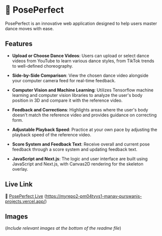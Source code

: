 # 🌟 PosePerfect

PosePerfect is an innovative web application designed to help users master dance moves with ease.

## Features

- **Upload or Choose Dance Videos**: Users can upload or select dance videos from YouTube to learn various dance styles, from TikTok trends to well-defined choreography.

- **Side-by-Side Comparison**: View the chosen dance video alongside your computer camera feed for real-time feedback.

- **Computer Vision and Machine Learning**: Utilizes Tensorflow machine learning and computer vision libraries to analyze the user's body position in 3D and compare it with the reference video.

- **Feedback and Corrections**: Highlights areas where the user's body doesn't match the reference video and provides guidance on correcting form.

- **Adjustable Playback Speed**: Practice at your own pace by adjusting the playback speed of the reference video.

- **Score System and Feedback Text**: Receive overall and current pose feedback through a score system and updating feedback text.

- **JavaScript and Next.js**: The logic and user interface are built using JavaScript and Next.js, with Canvas2D rendering for the skeleton overlay.

## Live Link

🔗 [PosePerfect Live](#) (https://myrepo2-pm04tyvs1-manav-purswanis-projects.vercel.app/)

## Images

(*Include relevant images at the bottom of the readme file*)

